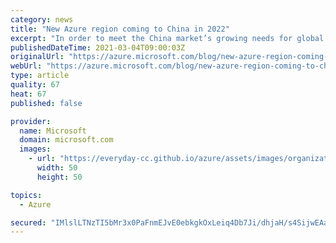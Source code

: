 ```yaml
---
category: news
title: "New Azure region coming to China in 2022"
excerpt: "In order to meet the China market’s growing needs for global public cloud services, Microsoft is planning to bring a new Azure Region to North China in 2022 through its local operating partner, 21Vianet."
publishedDateTime: 2021-03-04T09:00:03Z
originalUrl: "https://azure.microsoft.com/blog/new-azure-region-coming-to-china-in-2022/"
webUrl: "https://azure.microsoft.com/blog/new-azure-region-coming-to-china-in-2022/"
type: article
quality: 67
heat: 67
published: false

provider:
  name: Microsoft
  domain: microsoft.com
  images:
    - url: "https://everyday-cc.github.io/azure/assets/images/organizations/microsoft.com-50x50.jpg"
      width: 50
      height: 50

topics:
  - Azure

secured: "IMlslLTNzTI5bMr3x0PaFnmEJvE0ebkgkOxLeiq4Db7Ji/dhjaH/s4SijwEAa9HiZLxQ6wYkr4euODKlJyTlU5sNdO1WqqB23Brzni/g2EWXtRwCqKns04QSZyYW5th384Fmpyx20xTRn/CrXjTtrvIu+3JpGJOYSpyUcqGvc89st+W8VRUAz8eWzvgUWNFT9cnpZqRRgOrKkXhf0vHUP3kfgo2ZABwVVMbxLs2BomvqPAgasZMrCShKHBb+dmwIaqYkm/Di5E2j8x/fEFKAGMTh5X0/2rvNQ7S4m75OLcgg4Pwfx3RjpHkIKoQBSeDlpudxHNlFoN2V4aWkE2BYevYJOLgL7acTaEiTImUyYlc=;a0d6iSH3JENtD9Ovn3etjg=="
---
```


